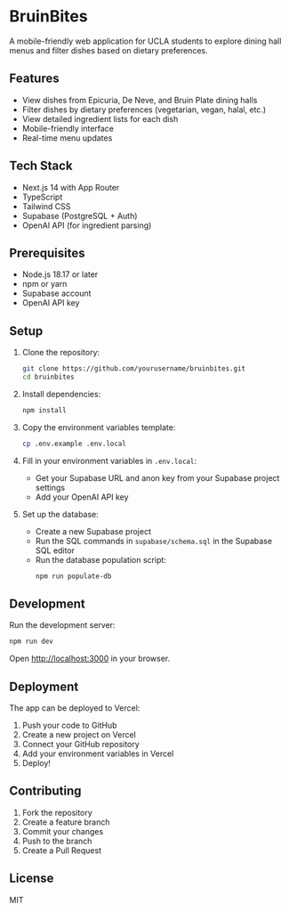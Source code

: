 # BruinBites

A mobile-friendly web application for UCLA students to explore dining hall menus and filter dishes based on dietary preferences.

## Features

-   View dishes from Epicuria, De Neve, and Bruin Plate dining halls
-   Filter dishes by dietary preferences (vegetarian, vegan, halal, etc.)
-   View detailed ingredient lists for each dish
-   Mobile-friendly interface
-   Real-time menu updates

## Tech Stack

-   Next.js 14 with App Router
-   TypeScript
-   Tailwind CSS
-   Supabase (PostgreSQL + Auth)
-   OpenAI API (for ingredient parsing)

## Prerequisites

-   Node.js 18.17 or later
-   npm or yarn
-   Supabase account
-   OpenAI API key

## Setup

1. Clone the repository:

    ```bash
    git clone https://github.com/yourusername/bruinbites.git
    cd bruinbites
    ```

2. Install dependencies:

    ```bash
    npm install
    ```

3. Copy the environment variables template:

    ```bash
    cp .env.example .env.local
    ```

4. Fill in your environment variables in `.env.local`:

    - Get your Supabase URL and anon key from your Supabase project settings
    - Add your OpenAI API key

5. Set up the database:
    - Create a new Supabase project
    - Run the SQL commands in `supabase/schema.sql` in the Supabase SQL editor
    - Run the database population script:
        ```bash
        npm run populate-db
        ```

## Development

Run the development server:

```bash
npm run dev
```

Open [http://localhost:3000](http://localhost:3000) in your browser.

## Deployment

The app can be deployed to Vercel:

1. Push your code to GitHub
2. Create a new project on Vercel
3. Connect your GitHub repository
4. Add your environment variables in Vercel
5. Deploy!

## Contributing

1. Fork the repository
2. Create a feature branch
3. Commit your changes
4. Push to the branch
5. Create a Pull Request

## License

MIT
